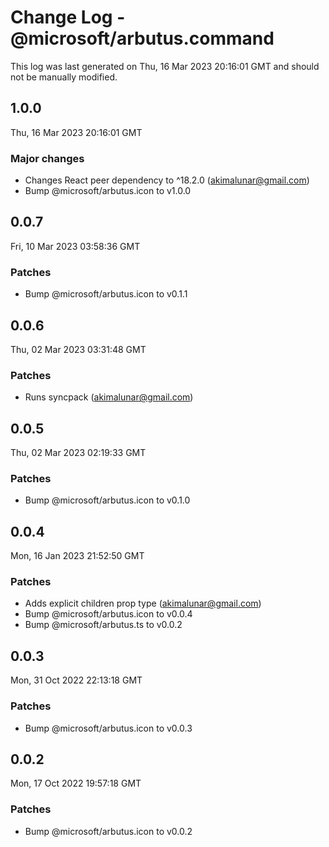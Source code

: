# Change Log - @microsoft/arbutus.command

This log was last generated on Thu, 16 Mar 2023 20:16:01 GMT and should not be manually modified.

<!-- Start content -->

## 1.0.0

Thu, 16 Mar 2023 20:16:01 GMT

### Major changes

- Changes React peer dependency to ^18.2.0 (akimalunar@gmail.com)
- Bump @microsoft/arbutus.icon to v1.0.0

## 0.0.7

Fri, 10 Mar 2023 03:58:36 GMT

### Patches

- Bump @microsoft/arbutus.icon to v0.1.1

## 0.0.6

Thu, 02 Mar 2023 03:31:48 GMT

### Patches

- Runs syncpack (akimalunar@gmail.com)

## 0.0.5

Thu, 02 Mar 2023 02:19:33 GMT

### Patches

- Bump @microsoft/arbutus.icon to v0.1.0

## 0.0.4

Mon, 16 Jan 2023 21:52:50 GMT

### Patches

- Adds explicit children prop type (akimalunar@gmail.com)
- Bump @microsoft/arbutus.icon to v0.0.4
- Bump @microsoft/arbutus.ts to v0.0.2

## 0.0.3

Mon, 31 Oct 2022 22:13:18 GMT

### Patches

- Bump @microsoft/arbutus.icon to v0.0.3

## 0.0.2

Mon, 17 Oct 2022 19:57:18 GMT

### Patches

- Bump @microsoft/arbutus.icon to v0.0.2

